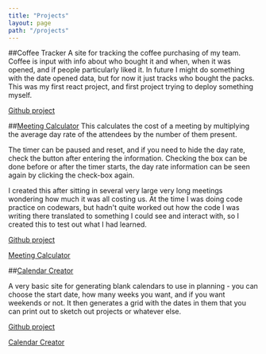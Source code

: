 ```yaml
---
title: "Projects"
layout: page
path: "/projects"
---
```


##Coffee Tracker
A site for tracking the coffee purchasing of my team. Coffee is input with info about who bought it and when, when it was opened, and if people particularly liked it. In future I might do something with the date opened data, but for now it just tracks who bought the packs. This was my first react project, and first project trying to deploy something myself.

[Github project](https://github.com/emollett/coffee-tracker)

##[Meeting Calculator](https://emollett.github.io/meeting-value/index)
This calculates the cost of a meeting by multiplying the average day rate of the attendees by the number of them present.

The timer can be paused and reset, and if you need to hide the day rate, check the button after entering the information. Checking the box can be done before or after the timer starts, the day rate information can be seen again by clicking the check-box again.

I created this after sitting in several very large very long meetings wondering how much it was all costing us. At the time I was doing code practice on codewars, but hadn't quite worked out how the code I was writing there translated to something I could see and interact with, so I created this to test out what I had learned.

[Github project](https://github.com/emollett/meeting-value)

[Meeting Calculator](https://emollett.github.io/meeting-value/index)

##[Calendar Creator](https://emollett.github.io/calendar/calendar)

A very basic site for generating blank calendars to use in planning - you can choose the start date, how many weeks you want, and if you want weekends or not. It then generates a grid with the dates in them that you can print out to sketch out projects or whatever else.

[Github project](https://github.com/emollett/calendar)

[Calendar Creator](https://emollett.github.io/calendar/calendar)
